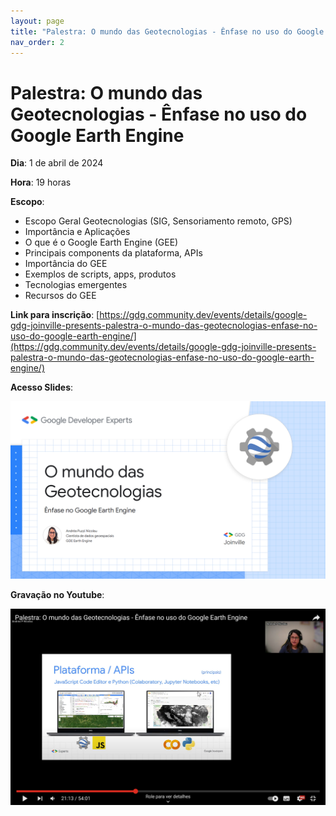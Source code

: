 ```yaml
---
layout: page
title: "Palestra: O mundo das Geotecnologias - Ênfase no uso do Google Earth Engine"
nav_order: 2
---
```


# Palestra: O mundo das Geotecnologias - Ênfase no uso do Google Earth Engine

**Dia**: 1 de abril de 2024

**Hora**: 19 horas

**Escopo**:
- Escopo Geral Geotecnologias (SIG, Sensoriamento remoto, GPS)
- Importância e Aplicações
- O que é o Google Earth Engine (GEE)
- Principais components da plataforma, APIs
- Importância do GEE
- Exemplos de scripts, apps, produtos
- Tecnologias emergentes
- Recursos do GEE

**Link para inscrição**: [https://gdg.community.dev/events/details/google-gdg-joinville-presents-palestra-o-mundo-das-geotecnologias-enfase-no-uso-do-google-earth-engine/](https://gdg.community.dev/events/details/google-gdg-joinville-presents-palestra-o-mundo-das-geotecnologias-enfase-no-uso-do-google-earth-engine/)

**Acesso Slides**:

<a href="https://docs.google.com/presentation/d/1qQIeBfIm0pVU-L7GlrcqUXIhrdgrL4_eW8ELE0zsH-8/edit?usp=sharing&resourcekey=0-1ko36WNDW_ELAhGzxSZ_XQ" target="_blank">
 <img src="images/palestra.png" alt="Slides" width="600" />
</a>

**Gravação no Youtube**:

<a href="https://youtu.be/S7EafBnr7Wo" target="_blank">
 <img src="images/palestra_youtube.png" alt="Gravação" width="600" />
</a>
